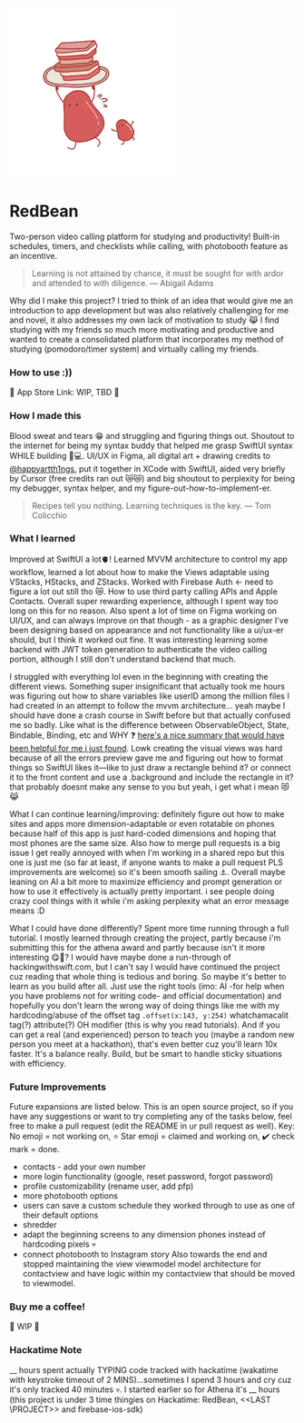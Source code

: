 <img src="https://github.com/angelLi17/RedBean/blob/06ed25e6a5cbca9f3e09ebfda366a9c79f6c74b1/RedBean/Assets.xcassets/Logo2.imageset/New%20Project.png" style="height:300px;width:300px;"></img>
# RedBean
Two-person video calling platform for studying and productivity! Built-in schedules, timers, and checklists while calling, with photobooth feature as an incentive.
>Learning is not attained by chance, it must be sought for with ardor and attended to with diligence. — Abigail Adams

Why did I make this project? I tried to think of an idea that would give me an introduction to app development but was also relatively challenging for me and novel, it also addresses my own lack of motivation to study 😹 I find studying with my friends so much more motivating and productive and wanted to create a consolidated platform that incorporates my method of studying (pomodoro/timer system) and virtually calling my friends.

### How to use :))
🚧 App Store Link: WIP, TBD 🚧

### How I made this
Blood sweat and tears 😁 and struggling and figuring things out. Shoutout to the internet for being my syntax buddy that helped me grasp SwiftUI syntax WHILE building 🔨💻. UI/UX in Figma, all digital art + drawing credits to [\@happyartth1ngs](https://www.instagram.com/happyartth1ngs/), put it together in XCode with SwiftUI, aided very briefly by Cursor (free credits ran out 😿😿) and big shoutout to perplexity for being my debugger, syntax helper, and my figure-out-how-to-implement-er.
>Recipes tell you nothing. Learning techniques is the key. — Tom Colicchio

### What I learned
Improved at SwiftUI a lot🫀! Learned MVVM architecture to control my app workflow, learned a lot about how to make the Views adaptable using VStacks, HStacks, and ZStacks. Worked with Firebase Auth <- need to figure a lot out still tho 😿. How to use third party calling APIs and Apple Contacts. Overall super rewarding experience, although I spent way too long on this for no reason. Also spent a lot of time on Figma working on UI/UX, and can always improve on that though - as a graphic designer I've been designing based on appearance and not functionality like a ui/ux-er should, but I think it worked out fine. It was interesting learning some backend with JWT token generation to authenticate the video calling portion, although I still don't understand backend that much.

I struggled with everything lol even in the beginning with creating the different views. Something super insignificant that actually took me hours was figuring out how to share variables like userID among the million files I had created in an attempt to follow the mvvm architecture... yeah maybe I should have done a crash course in Swift before but that actually confused me so badly. Like what is the difference between ObservableObject, State, Bindable, Binding, etc and WHY ❓ [here's a nice summary that would have been helpful for me i just found](https://www.hackingwithswift.com/quick-start/swiftui/all-swiftui-property-wrappers-explained-and-compared). Lowk creating the visual views was hard because of all the errors preview gave me and figuring out how to format things so SwiftUI likes it—like to just draw a rectangle behind it? or connect it to the front content and use a .background and include the rectangle in it? that probably doesnt make any sense to you but yeah, i get what i mean 😻😹

What I can continue learning/improving: definitely figure out how to make sites and apps more dimension-adaptable or even rotatable on phones because half of this app is just hard-coded dimensions and hoping that most phones are the same size. Also how to merge pull requests is a big issue I get really annoyed with when I'm working in a shared repo but this one is just me (so far at least, if anyone wants to make a pull request PLS improvements are welcome) so it's been smooth sailing ⚓. Overall maybe leaning on AI a bit more to maximize efficiency and prompt generation or how to use it effectively is actually pretty important. i see people doing crazy cool things with it while i'm asking perplexity what an error message means :D

What I could have done differently? Spent more time running through a full tutorial. I mostly learned through creating the project, partly because i'm submitting this for the athena award and partly because isn't it more interesting 😋🥖? I would have maybe done a run-through of hackingwithswift.com, but I can't say I would have continued the project cuz reading that whole thing is tedious and boring. So maybe it's better to learn as you build after all. Just use the right tools (imo: AI -for help when you have problems not for writing code- and official documentation) and hopefully you don't learn the wrong way of doing things like me with my hardcoding/abuse of the offset tag `.offset(x:143, y:254)` whatchamacalit tag(?) attribute(?) OH modifier (this is why you read tutorials). And if you can get a real (and experienced) person to teach you (maybe a random new person you meet at a hackathon), that's even better cuz you'll learn 10x faster. It's a balance really. Build, but be smart to handle sticky situations with efficiency.

### Future Improvements
Future expansions are listed below. This is an open source project, so if you have any suggestions or want to try completing any of the tasks below, feel free to make a pull request (edit the README in ur pull request as well). 
Key: No emoji = not working on, ⭐ Star emoji = claimed and working on, ✔️ check mark = done.
- contacts - add your own number
- more login functionality (google, reset password, forgot password)
- profile customizability (rename user, add pfp)
- more photobooth options
- users can save a custom schedule they worked through to use as one of their default options
- shredder
- adapt the beginning screens to any dimension phones instead of hardcoding pixels :skull:
- connect photobooth to Instagram story
Also towards the end and stopped maintaining the view viewmodel model architecture for contactview and have logic within my contactview that should be moved to viewmodel.

### Buy me a coffee!
🚧 WIP 🚧

### Hackatime Note
__ hours spent actually TYPING code tracked with hackatime (wakatime with keystroke timeout of 2 MINS)...sometimes I spend 3 hours and cry cuz it's only tracked 40 minutes 💀. I started earlier so for Athena it's __ hours (this project is under 3 time thingies on Hackatime: RedBean, <<LAST \PROJECT>> and firebase-ios-sdk)
